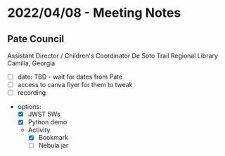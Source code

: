 # 2022/04/08 - Meeting Notes 

## Pate Council
Assistant Director / Children's Coordinator
De Soto Trail Regional Library
Camilla, Georgia

- [ ] date: TBD - wait for dates from Pate
- [ ] access to canva flyer for them to tweak
- [ ] recording
- options:
    - [x] JWST 5Ws
    - [x] Python demo
    - Activity
        - [x] Bookmark
        - [ ] Nebula jar
